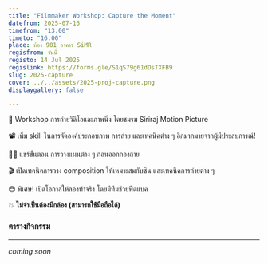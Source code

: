 ```yaml
---
title: "Filmmaker Workshop: Capture the Moment"
datefrom: 2025-07-16
timefrom: "13.00"
timeto: "16.00"
place: ห้อง 901 อาคาร SiMR
regisfrom: วันนี้
registo: 14 Jul 2025
regislink: https://forms.gle/S1qS79g61dDsTXFB9
slug: 2025-capture
cover: ../../assets/2025-proj-capture.png
displaygallery: false

---
```

📸 Workshop การถ่ายวิดีโอและภาพนิ่ง โดยชมรม Siriraj Motion Picture

📽 เพิ่ม skill ในการจัดองค์ประกอบภาพ การถ่าย และเทคนิคต่าง ๆ อีกมากมายจากผู้มีประสบการณ์!

👨‍💻 แชร์ขั้นตอน การวางแผนต่าง ๆ ก่อนออกกองถ่าย

🎬 เปิดเทคนิคการวาง composition ให้เหมาะสมกับซีน และเทคนิคการถ่ายต่าง ๆ

😍 พิเศษ! เปิดโอกาสให้ลองทำจริง โดยมีทีมช่วยฟีดแบค

💥 **ไม่จำเป็นต้องมีกล้อง (สามารถใช้มือถือได้)**

### ตารางกิจกรรม

* * *

_coming soon_